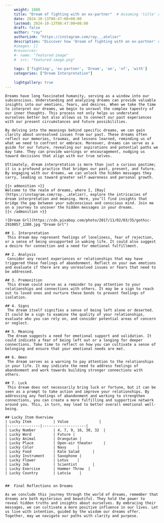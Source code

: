 ```yaml
---
    weight: 1880
    title: "Dream of fighting with an ex-partner"  # Assuming 'title' column exists
    date: 2024-10-13T08:47:00+08:00
    lastmod: 2024-10-13T08:47:00+08:00
    draft: false
    author: "ray"
    authorLink: "https://instagram.com/ray._.atelier"
    description: "Discover how 'Dream of fighting with an ex-partner' can interpret your future and uncover its significant meanings in your life."
    #images: []
    #resources:
    #- name: "featured-image"
    #  src: "featured-image.png"
    
    tags: ['fighting', 'ex-partner', 'Dream', 'an', 'of', 'with']
    categories: ["Dream Interpretation"]
    
    lightgallery: true
---
```

    
    Dreams have long fascinated humanity, serving as a window into our subconscious. Understanding and analyzing dreams can provide valuable insights into our emotions, fears, and desires. When we take the time to interpret our dreams, we begin to unravel the complex tapestry of our inner thoughts. This process not only helps us understand ourselves better but also allows us to connect our past experiences with our present circumstances and future possibilities.
    
    By delving into the meanings behind specific dreams, we can gain clarity about unresolved issues from our past. These dreams often reflect our memories, traumas, and lessons learned, reminding us of what we need to confront or embrace. Moreover, dreams can serve as a guide for our future, revealing our aspirations and potential paths we may take. They can provide warnings or encouragement, nudging us toward decisions that align with our true selves.
    
    Ultimately, dream interpretation is more than just a curious pastime; it is a profound practice that bridges our past, present, and future. By engaging with our dreams, we can unlock the hidden messages they carry, leading us toward greater self-awareness and personal growth.
    
    {{< admonition >}}
    Welcome to the realm of dreams, where I, [Ray](https://instagram.com/ray._.atelier), explore the intricacies of dream interpretation and meaning. Here, you’ll find insights that bridge the gap between your subconscious and conscious mind. Join me on a journey to uncover the hidden messages in your dreams.
    {{< /admonition >}}
    
    ![Dream Grl](https://cdn.pixabay.com/photo/2017/11/02/03/35/gothic-2910057_1280.jpg "Dream Grl")
    
    ## 1. Interpretation
     This dream may represent feelings of loneliness, fear of rejection, or a sense of being unsupported in waking life. It could also suggest a desire for connection and a need for emotional fulfillment.
    
    ## 2. Analysis
     Consider any recent experiences or relationships that may have triggered these feelings of abandonment. Reflect on your own emotions and evaluate if there are any unresolved issues or fears that need to be addressed.
    
    ## 3. Premonition
     This dream could serve as a reminder to pay attention to your relationships and connections with others. It may be a sign to reach out to loved ones and nurture these bonds to prevent feelings of isolation.
    
    ## 4. Signs
     The dream itself signifies a sense of being left alone or deserted. It could be a sign to examine the quality of your relationships, evaluate who you can rely on, and consider potential areas of concern or neglect.
    
    ## 5. Meaning
     The dream suggests a need for emotional support and validation. It could indicate a fear of being left out or a longing for deeper connections. Take time to reflect on how you can cultivate a sense of belonging and ensure that your emotional needs are met.
    
    ## 6. Omen
     The dream serves as a warning to pay attention to the relationships in your life. It may indicate the need to address feelings of abandonment and work towards building stronger connections with others.
    
    ## 7. Luck
     This dream does not necessarily bring luck or fortune, but it can be seen as a prompt to take action and improve your relationships. By addressing any feelings of abandonment and working to strengthen connections, you can create a more fulfilling and supportive network around you. This, in turn, may lead to better overall emotional well-being.
    
    ## Lucky Item Overview
    | Lucky Item          | Value              |
    |---------------|--------------------|
    | Lucky Number        | 4, 7, 9, 16, 30, 32  |
    | Lucky Word          | Future |
    | Lucky Animal        | Orangutan |
    | Lucky Place         | Open-air theater     |
    | Lucky Color         | Navy     |
    | Lucky Food          | Kale Salad      |
    | Lucky Instrument    | Saxophone |
    | Lucky Flower        | Lotus    |
    | Lucky Job           | Scientist       |
    | Lucky Exercise      | Hammer Throw  |
    | Lucky Country       | Latvia    |
    
    
    ##  Final Reflections on Dreams
    
    As we conclude this journey through the world of dreams, remember that dreams are both mysterious and beautiful. They hold the power to reveal hidden truths and insights about ourselves. By embracing their messages, we can cultivate a more positive influence in our lives. Let us live with intention, guided by the wisdom our dreams offer. Together, may we navigate our paths with clarity and purpose.
    